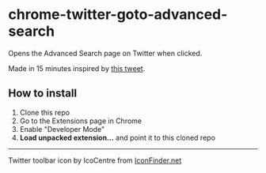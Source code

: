# chrome-twitter-goto-advanced-search
Opens the Advanced Search page on Twitter when clicked.

Made in 15 minutes inspired by [this tweet](https://twitter.com/warpling/status/950483107202809857).

## How to install
1. Clone this repo
2. Go to the Extensions page in Chrome
3. Enable "Developer Mode"
4. **Load unpacked extension...** and point it to this cloned repo

----

Twitter toolbar icon by IcoCentre from [IconFinder.net](https://www.iconfinder.com/icons/282459/social_twitter_icon#size=128)
